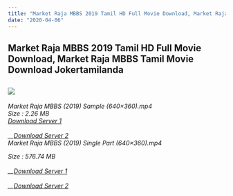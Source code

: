 ```yaml
---
title: "Market Raja MBBS 2019 Tamil HD Full Movie Download, Market Raja MBBS Tamil Movie Download Jokertamilanda"
date: "2020-04-06"
---
```


## Market Raja MBBS 2019 Tamil HD Full Movie Download, Market Raja MBBS Tamil Movie Download Jokertamilanda

## ![](https://images.moviebuff.com/715f6bee-4f95-412d-b2e0-66ffb6d7b8d7?w=1000)

_Market Raja MBBS (2019) Sample (640×360).mp4_  
_Size : 2.26 MB_  
_[Download Server 1](http://c1.wetransfer.vip/files/Tamil{a3b04ca4513862e5e6faa05865f310bf9da13080b46bbc045b167bb82cb0d9ff}20Movies/Tamil{a3b04ca4513862e5e6faa05865f310bf9da13080b46bbc045b167bb82cb0d9ff}202019{a3b04ca4513862e5e6faa05865f310bf9da13080b46bbc045b167bb82cb0d9ff}20Movies/Market{a3b04ca4513862e5e6faa05865f310bf9da13080b46bbc045b167bb82cb0d9ff}20Raja{a3b04ca4513862e5e6faa05865f310bf9da13080b46bbc045b167bb82cb0d9ff}20MBBS{a3b04ca4513862e5e6faa05865f310bf9da13080b46bbc045b167bb82cb0d9ff}20(2019)/Market{a3b04ca4513862e5e6faa05865f310bf9da13080b46bbc045b167bb82cb0d9ff}20Raja{a3b04ca4513862e5e6faa05865f310bf9da13080b46bbc045b167bb82cb0d9ff}20MBBS{a3b04ca4513862e5e6faa05865f310bf9da13080b46bbc045b167bb82cb0d9ff}20(2019){a3b04ca4513862e5e6faa05865f310bf9da13080b46bbc045b167bb82cb0d9ff}20HQ{a3b04ca4513862e5e6faa05865f310bf9da13080b46bbc045b167bb82cb0d9ff}20DVDScr/Market{a3b04ca4513862e5e6faa05865f310bf9da13080b46bbc045b167bb82cb0d9ff}20Raja{a3b04ca4513862e5e6faa05865f310bf9da13080b46bbc045b167bb82cb0d9ff}20MBBS{a3b04ca4513862e5e6faa05865f310bf9da13080b46bbc045b167bb82cb0d9ff}20(2019){a3b04ca4513862e5e6faa05865f310bf9da13080b46bbc045b167bb82cb0d9ff}20Sample{a3b04ca4513862e5e6faa05865f310bf9da13080b46bbc045b167bb82cb0d9ff}20(640x360).mp4)_  
_[  
](http://c1.wetransfer.vip/files/Tamil{a3b04ca4513862e5e6faa05865f310bf9da13080b46bbc045b167bb82cb0d9ff}20Movies/Tamil{a3b04ca4513862e5e6faa05865f310bf9da13080b46bbc045b167bb82cb0d9ff}202019{a3b04ca4513862e5e6faa05865f310bf9da13080b46bbc045b167bb82cb0d9ff}20Movies/Market{a3b04ca4513862e5e6faa05865f310bf9da13080b46bbc045b167bb82cb0d9ff}20Raja{a3b04ca4513862e5e6faa05865f310bf9da13080b46bbc045b167bb82cb0d9ff}20MBBS{a3b04ca4513862e5e6faa05865f310bf9da13080b46bbc045b167bb82cb0d9ff}20(2019)/Market{a3b04ca4513862e5e6faa05865f310bf9da13080b46bbc045b167bb82cb0d9ff}20Raja{a3b04ca4513862e5e6faa05865f310bf9da13080b46bbc045b167bb82cb0d9ff}20MBBS{a3b04ca4513862e5e6faa05865f310bf9da13080b46bbc045b167bb82cb0d9ff}20(2019){a3b04ca4513862e5e6faa05865f310bf9da13080b46bbc045b167bb82cb0d9ff}20HQ{a3b04ca4513862e5e6faa05865f310bf9da13080b46bbc045b167bb82cb0d9ff}20DVDScr/Market{a3b04ca4513862e5e6faa05865f310bf9da13080b46bbc045b167bb82cb0d9ff}20Raja{a3b04ca4513862e5e6faa05865f310bf9da13080b46bbc045b167bb82cb0d9ff}20MBBS{a3b04ca4513862e5e6faa05865f310bf9da13080b46bbc045b167bb82cb0d9ff}20(2019){a3b04ca4513862e5e6faa05865f310bf9da13080b46bbc045b167bb82cb0d9ff}20Sample{a3b04ca4513862e5e6faa05865f310bf9da13080b46bbc045b167bb82cb0d9ff}20(640x360).mp4)__[Download Server 2](http://c1.wetransfer.vip/files/Tamil{a3b04ca4513862e5e6faa05865f310bf9da13080b46bbc045b167bb82cb0d9ff}20Movies/Tamil{a3b04ca4513862e5e6faa05865f310bf9da13080b46bbc045b167bb82cb0d9ff}202019{a3b04ca4513862e5e6faa05865f310bf9da13080b46bbc045b167bb82cb0d9ff}20Movies/Market{a3b04ca4513862e5e6faa05865f310bf9da13080b46bbc045b167bb82cb0d9ff}20Raja{a3b04ca4513862e5e6faa05865f310bf9da13080b46bbc045b167bb82cb0d9ff}20MBBS{a3b04ca4513862e5e6faa05865f310bf9da13080b46bbc045b167bb82cb0d9ff}20(2019)/Market{a3b04ca4513862e5e6faa05865f310bf9da13080b46bbc045b167bb82cb0d9ff}20Raja{a3b04ca4513862e5e6faa05865f310bf9da13080b46bbc045b167bb82cb0d9ff}20MBBS{a3b04ca4513862e5e6faa05865f310bf9da13080b46bbc045b167bb82cb0d9ff}20(2019){a3b04ca4513862e5e6faa05865f310bf9da13080b46bbc045b167bb82cb0d9ff}20HQ{a3b04ca4513862e5e6faa05865f310bf9da13080b46bbc045b167bb82cb0d9ff}20DVDScr/Market{a3b04ca4513862e5e6faa05865f310bf9da13080b46bbc045b167bb82cb0d9ff}20Raja{a3b04ca4513862e5e6faa05865f310bf9da13080b46bbc045b167bb82cb0d9ff}20MBBS{a3b04ca4513862e5e6faa05865f310bf9da13080b46bbc045b167bb82cb0d9ff}20(2019){a3b04ca4513862e5e6faa05865f310bf9da13080b46bbc045b167bb82cb0d9ff}20Sample{a3b04ca4513862e5e6faa05865f310bf9da13080b46bbc045b167bb82cb0d9ff}20(640x360).mp4)_  
_Market Raja MBBS (2019) Single Part (640×360).mp4_  
  
_Size : 576.74 MB_  
_[  
](http://c5.wetransfer.vip//files/Market{a3b04ca4513862e5e6faa05865f310bf9da13080b46bbc045b167bb82cb0d9ff}20Raja{a3b04ca4513862e5e6faa05865f310bf9da13080b46bbc045b167bb82cb0d9ff}20MBBS{a3b04ca4513862e5e6faa05865f310bf9da13080b46bbc045b167bb82cb0d9ff}20(2019).mp4)__[Download Server 1](http://c5.wetransfer.vip//files/Market{a3b04ca4513862e5e6faa05865f310bf9da13080b46bbc045b167bb82cb0d9ff}20Raja{a3b04ca4513862e5e6faa05865f310bf9da13080b46bbc045b167bb82cb0d9ff}20MBBS{a3b04ca4513862e5e6faa05865f310bf9da13080b46bbc045b167bb82cb0d9ff}20(2019).mp4)_  
_[  
](http://c5.wetransfer.vip//files/Market{a3b04ca4513862e5e6faa05865f310bf9da13080b46bbc045b167bb82cb0d9ff}20Raja{a3b04ca4513862e5e6faa05865f310bf9da13080b46bbc045b167bb82cb0d9ff}20MBBS{a3b04ca4513862e5e6faa05865f310bf9da13080b46bbc045b167bb82cb0d9ff}20(2019).mp4)__[Download Server 2](http://c5.wetransfer.vip//files/Market{a3b04ca4513862e5e6faa05865f310bf9da13080b46bbc045b167bb82cb0d9ff}20Raja{a3b04ca4513862e5e6faa05865f310bf9da13080b46bbc045b167bb82cb0d9ff}20MBBS{a3b04ca4513862e5e6faa05865f310bf9da13080b46bbc045b167bb82cb0d9ff}20(2019).mp4)_
